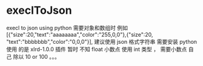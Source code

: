 # execlToJson
execl to  json  using python
需要对象和数组时 例如 [{"size":20,"text":"aaaaaaaa","color":"255,0,0"},{"size":20, "text":"bbbbbbb","color":"0,0,0"}], 建议使用 json 格式字符串
需要安装 python  使用 的是 xlrd-1.0.0  插件
暂时 不知 float 小数点 使用 int 类型 ， 需要小数点  自己 除以 10 or 100 。。。
